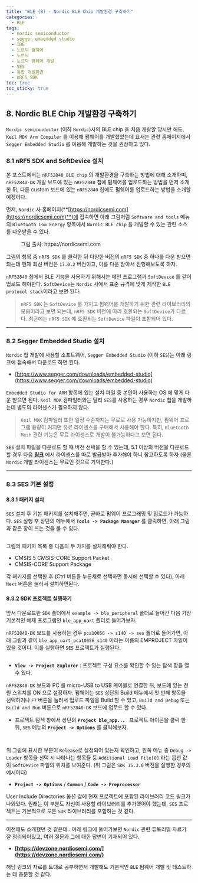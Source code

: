 ```yaml
---
title: "BLE (8) - Nordic BLE Chip 개발환경 구축하기"
categories:
  - BLE
tags:
  - nordic semiconductor
  - segger embedded studio
  - IDE
  - 노르딕 펌웨어
  - 노르딕
  - 노르딕 펌웨어 개발
  - SES
  - 통합 개발환경
  - nRF5 SDK
toc: true
toc_sticky: true
---
```


## 8. Nordic BLE Chip 개발환경 구축하기

`Nordic semiconductor` (이하 `Nordic`)사의 BLE chip 을 처음 개발할 당시만 해도, `Keil MDK Arm Compiler` 를 이용해 펌웨어를 개발했었는데 요새는 관련 홈페이지에서 `Segger Embedded Studio` 를 이용해 개발하는 것을 권장하고 있다. 

### 8.1 nRF5 SDK and SoftDevice 설치

본 포스트에서는 `nRF52840 BLE chip` 의 개발환경을 구축하는 방법에 대해 소개하며, `nRF52840-DK` 개발 보드에 있는 `nRF52840` 칩에 펌웨어를 업로드하는 방법을 먼저 소개한 뒤, 다른 custom 보드에 있는 `nRF52840` 칩에도 펌웨어를 업로드하는 방법을 소개할 예정이다.

먼저, `Nordic` 사 홈페이지(**[https://nordicsemi.com](https://nordicsemi.com)**)에 접속하면 아래 그림처럼 `Software and tools` 메뉴의 `Bluetooth Low Energy` 항목에서 `Nordic BLE chip` 을 개발할 수 있는 관련 소스를 다운받을 수 있다.

<figure style="width: 100%">
  <img src="{{ site.url }}{{ site.baseurl }}/assets/images/ble-nordic-fig1.png" alt="">
  <figcaption>그림 출처: https://nordicsemi.com </figcaption>
</figure>

그림의 항목 중 `nRF5 SDK` 를 클릭한 뒤 다양한 버전의 `nRF5 SDK` 중 하나를 다운 받으면 되는데 현재 최신 버전은 `17.0.2` 버전이고, 이를 다운 받아서 진행해보도록 하자. 

`nRF52840` 칩에서 BLE 기능을 사용하기 위해서는 메인 프로그램과 `SoftDevice` 를 같이 업로드 해야한다. `SoftDevice`는 `Nordic` 사에서 표준 규격에 맞게 제작한 `BLE protocol stack`이라고 보면 된다. 
> `nRF5 SDK` 는 `SoftDevice` 를 가지고 펌웨어를 개발하기 위한 관련 라이브러리의 모음이라고 보면 되는데, `nRF5 SDK` 버전에 따라 호환되는 `SoftDevice`가 다르다. 최근에는 `nRF5 SDK` 에 호환되는 `SoftDevice` 파일이 포함되어 있다.

---

### 8.2 Segger Embedded Studio 설치

`Nordic` 칩 개발에 사용할 소프트웨어, `Segger Embedded Studio` (이하 `SES`)는 아래 링크에 접속해서 다운로드 하면 된다.

* [https://www.segger.com/downloads/embedded-studio](https://www.segger.com/downloads/embedded-studio)

`Embedded Studio for ARM` 항목에 있는 설치 파일 중 본인이 사용하는 OS 에 맞게 다운 받으면 된다. `Keil MDK` 컴파일러와는 달리 `SES`를 사용하는 경우 `Nordic` 칩을 개발하는데 별도의 라이센스가 필요하지 않다. 

> `Keil MDK` 컴파일러 또한 일정 수준까지는 무료로 사용 가능하지만, 펌웨어 프로그램 용량이 커지면 유료 라이센스를 구매해서 사용해야 한다. 특히, `Bluetooth Mesh` 관련 기능은 무료 라이센스로 개발이 불가능하다고 보면 된다.

`SES` 설치 파일을 다운로드 할 때 버전 선택을 할 수 있는데, 5.1 이상의 버전을 다운로드 할 경우 다음 **[링크](https://license.segger.com/Nordic.cgi)** 에서 라이센스를 따로 발급받아 추가해야 하니 참고하도록 하자 (물론 `Nordic` 개발 라이센스는 무료인 것으로 기억한다.)

---

### 8.3 SES 기본 설정

#### 8.3.1 패키지 설치

`SES` 설치 후 기본 패키지를 설치해주면, 곧바로 펌웨어 프로그래밍 및 업로드가 가능하다. `SES` 실행 후 상단의 메뉴에서
**`Tools -> Package Manager`** 를 클릭하면, 아래 그림과 같은 창이 뜨는 것을 볼 수 있다.

<figure style="width: 100%">
  <img src="{{ site.url }}{{ site.baseurl }}/assets/images/ble-nordic-fig2.png" alt="">
</figure>

그림의 패키지 목록 중 다음의 두 가지를 설치해줘야 한다.

* CMSIS 5 CMSIS-CORE Support Packet
* CMSIS-CORE Support Package

각 패키지를 선택한 후 (Ctrl 버튼을 누른채로 선택하면 동시에 선택할 수 있다), 아래 `Next` 버튼을 눌러서 설치하면된다.

#### 8.3.2 SDK 프로젝트 실행하기

앞서 다운로드한 `SDK` 폴더에서 `example -> ble_peripheral` 폴더로 들어간 다음 가장 기본적인 예제 프로그램인 `ble_app_uart` 폴더로 들어가보자.

`nRF52840-DK` 보드를 사용하는 경우 `pca10056 -> s140 -> ses` 폴더로 들어가면, 아래 그림과 같이 `ble_app_uart_pca10056_s140` 이라는 이름의 EMPROJECT 파일이 있을 것이다. 이를 실행하면 `SES` 프로젝트가 실행된다.

<figure style="width: 100%">
  <img src="{{ site.url }}{{ site.baseurl }}/assets/images/ble-nordic-fig3.png" alt="">
</figure>

* **`View -> Project Explorer`** : 프로젝트 구성 요소를 확인할 수 있는 탐색 창을 열 수 있다.

`nRF52840-DK` 보드와 PC 를 micro-USB to USB 케이블로 연결한 뒤, 보드에 있는 전원 스위치를 ON 으로 설정하자. 펌웨어는 `SES` 상단의 Build 메뉴에서 첫 번째 항목을 선택하거나 `F7` 버튼을 눌러서 업로드 파일을 Build 할 수 있고, `Build and Debug` 또는 `Build and Run` 버튼으로 `nRF52840-DK` 보드에 업로드 할 수 있다.

* 프로젝트 탐색 창에서 상단의 **`Project ble_app... `** 프로젝트 아이콘을 클릭 한 뒤, `SES` 메뉴의 **`Project -> Options`** 를 클릭해보자.

<figure style="width: 100%">
  <img src="{{ site.url }}{{ site.baseurl }}/assets/images/ble-nordic-fig4.png" alt="">
</figure>

<figure style="width: 100%">
  <img src="{{ site.url }}{{ site.baseurl }}/assets/images/ble-nordic-fig5.png" alt="">
</figure>

위 그림에 표시한 부분이 `Release`로 설정되어 있는지 확인하고, 왼쪽 메뉴 중 `Debug -> Loader` 항목을 선택 시 나타나는 항목들 둥 `Additional Load File[0]` 라는 옵션 값이 `SoftDevice` 파일의 위치를 보여준다. (위 그림은 `SDK 15.3.0` 버전을 실행한 경우의 예시이다)

* **`Project -> Options`** / **`Common`** / **`Code -> Preprocessor`** 

User Include Directories 옵션 값에 현재 프로젝트에 포함된 라이브러리 코드 링크가 나와있다. 원래는 이 부분도 자신이 사용할 라이브러리를 추가했어야 했는데, `SES` 프로젝트는 기본적으로 모든 `SDK` 라이브러리를 포함하는 것 같다.

---

이전에도 소개했던 것 같은데.. 아래 링크에 들어가보면 `Nordic` 관련 튜토리얼 자료가 잘 정리되어있고, 여러 질문과 그에 대한 답변이 기재되어 있다. 

* **[https://devzone.nordicsemi.com/](https://devzone.nordicsemi.com/)**

해당 링크의 자료를 토대로 공부하면서 개발해도 기본적인 `BLE` 펌웨어 개발 및 테스트하는 데 충분할 것 같다.